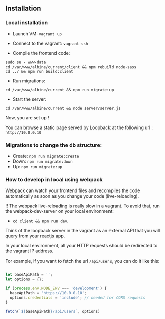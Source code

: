 ## Installation

### Local installation

- Launch VM: `vagrant up`

- Connect to the vagrant: `vagrant ssh`

- Compile the frontend code:
```
sudo su - www-data
cd /var/www/albine/current/client && npm rebuild node-sass
cd ../ && npm run build:client
```

- Run migrations:
```
cd /var/www/albine/current && npm run migrate:up
```

- Start the server:
```
cd /var/www/albine/current && node server/server.js
```

Now, you are set up !

You can browse a static page served by Loopback at the following url : `http://10.0.0.10`

### Migrations to change the db structure:

- Create: `npm run migrate:create`
- Down: `npm run migrate:down`
- Up: `npm run migrate:up`

### How to develop in local using webpack

 Webpack can watch your frontend files and recompiles the code automatically as soon as you change your code (live-reloading).

 :bangbang: The webpack live-reloading is really slow in a vagrant. To avoid that, run the webpack-dev-server on your local environment:
 - `cd client && npm run dev`.


 Think of the loopback server in the vagrant as an external API that you will query from your reactjs app.

 In your local environment, all your HTTP requests should be redirected to the vagrant IP address.

 For example, if you want to fetch the url `/api/users`, you can do it like this:

 ```javascript

 let baseApiPath = '';
 let options = {};

 if (process.env.NODE_ENV === 'development') {
   baseApiPath = 'https://10.0.0.10';
   options.credentials = 'include'; // needed for CORS requests
 }

 fetch(`${baseApiPath}/api/users`, options)
 ```
